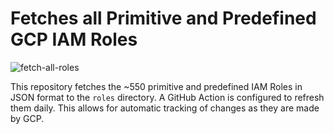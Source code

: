 # Fetches all Primitive and Predefined GCP IAM Roles

![fetch-all-roles](https://github.com/darkbitio/gcp-iam-role-permissions/workflows/fetch-all-roles/badge.svg)

This repository fetches the ~550 primitive and predefined IAM Roles in JSON format to the `roles` directory.  A GitHub Action is configured to refresh them daily.  This allows for automatic tracking of changes as they are made by GCP.
